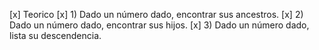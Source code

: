 [x] Teorico
[x] 1) Dado un número dado, encontrar sus ancestros.
[x] 2) Dado un número dado, encontrar sus hijos.
[x] 3) Dado un número dado, lista su descendencia.
